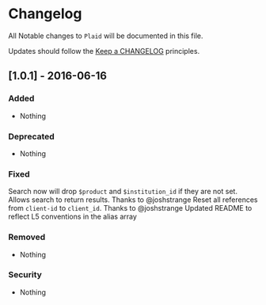 # Changelog

All Notable changes to `Plaid` will be documented in this file.

Updates should follow the [Keep a CHANGELOG](http://keepachangelog.com/) principles.

## [1.0.1] - 2016-06-16

### Added
- Nothing

### Deprecated
- Nothing

### Fixed
Search now will drop `$product` and `$institution_id` if they are not set. Allows search to return results. Thanks to @joshstrange
Reset all references from `client-id` to `client_id`. Thanks to @joshstrange
Updated README to reflect L5 conventions in the alias array

### Removed
- Nothing

### Security
- Nothing
